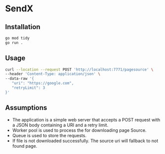 # SendX

## Installation

```bash
go mod tidy
go run .
```

## Usage

```bash
curl --location --request POST 'http://localhost:7771/pagesource' \
--header 'Content-Type: application/json' \
--data-raw '{
   "uri": "https://google.com",
   "retryLimit": 3
}'
```

## Assumptions

- The application is a simple web server that accepts a POST request with a JSON body containing a URI and a retry limit.
- Worker pool is used to process the for downloading page Source.
- Queue is used to store the requests.
- If file is not downloaded successfully. The source uri will fallback to not found page.
